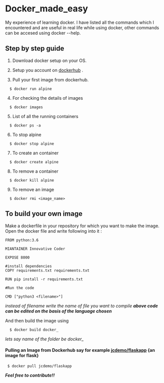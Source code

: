 # Docker_made_easy
My experience of learning docker. I have listed all the commands which I encountered and are useful in real life while using docker, other commands can be accesed using docker --help.
## Step by step guide
1. Download docker setup on your OS.

2. Setup you account on [dockerhub](https://hub.docker.com/) .

3. Pull your first image from dockerhub.
```
  $ docker run alpine
 ```
4. For checking the details of images 
```
  $ docker images
```
5. List of all the running containers
```
  $ docker ps -a
```
6. To stop alpine
```
  $ docker stop alpine
```
7. To create an container
```
  $ docker create alpine 
```
8. To remove a container
```
  $ docker kill alpine
```
9. To remove an image 
```
  $ docker rmi <image_name>
```
## To build your own image 

Make a dockerfile in your repository for which you want to make the image.
Open the docker file and write following into it :
```
FROM python:3.6

MIANTAINER Innovative Coder

EXPOSE 8000

#install dependencies
COPY requirements.txt requirements.txt

RUN pip install -r requirements.txt

#Run the code

CMD ["python3 <filename>"]
```
*instead of filename write the name of file you want to compile*
***above code can be edited on the basis of the language chosen***

And then build the image using
```
  $ docker build docker_
```
*lets say name of the folder be docker_*

#### Pulling an Image from Dockerhub say for example [jcdemo/flaskapp](https://hub.docker.com/r/jcdemo/flaskapp/) {an image for flask}
```
 $ docker pull jcdemo/flaskapp
```
***Feel free to contribute!!***
